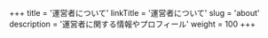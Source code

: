 +++
title = '運営者について'
linkTitle = '運営者について'
slug = 'about'
description = '運営者に関する情報やプロフィール'
weight = 100
+++
